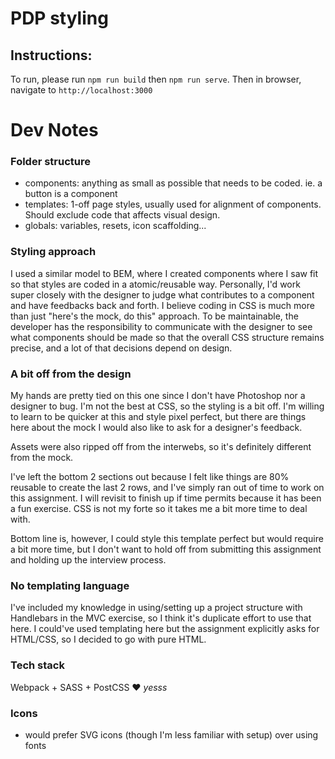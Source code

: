 # PDP styling
## Instructions:
To run, please run `npm run build` then `npm run serve`. Then in browser, navigate to `http://localhost:3000`

# Dev Notes
### Folder structure
- components: anything as small as possible that needs to be coded. ie. a button is a component
- templates: 1-off page styles, usually used for alignment of components. Should exclude code that affects visual design.
- globals: variables, resets, icon scaffolding...

### Styling approach
I used a similar model to BEM, where I created components where I saw fit so that styles are coded in a atomic/reusable way. Personally, I'd work super closely with the designer to judge what contributes to a component and have feedbacks back and forth. I believe coding in CSS is much more than just "here's the mock, do  this" approach. To be maintainable, the developer has the responsibility to communicate with the designer to see what components should be made so that the overall CSS structure remains precise, and a lot of that decisions depend on design.

### A bit off from the design
My hands are pretty tied on this one since I don't have Photoshop nor a designer to bug. I'm not the best at CSS, so the styling is a bit off. I'm willing to learn to be quicker at this and style pixel perfect, but there are things here about the mock I would also like to ask for a designer's feedback.

Assets were also ripped off from the interwebs, so it's definitely different from the mock.

I've left the bottom 2 sections out because I felt like things are 80% reusable to create the last 2 rows, and I've simply ran out of time to work on this assignment. I will revisit to finish up if time permits because it has been a fun exercise. CSS is not my forte so it takes me a bit more time to deal with.

Bottom line is, however, I could style this template perfect but would require a bit more time, but I don't want to hold off from submitting this assignment and holding up the interview process.

### No templating language
I've included my knowledge in using/setting up a project structure with Handlebars in the MVC exercise, so I think it's duplicate effort to use that here. I could've used templating here but the assignment explicitly asks for HTML/CSS, so I decided to go with pure HTML.

### Tech stack
Webpack + SASS + PostCSS ♥️ _yesss_

### Icons
- would prefer SVG icons (though I'm less familiar with setup) over using fonts
